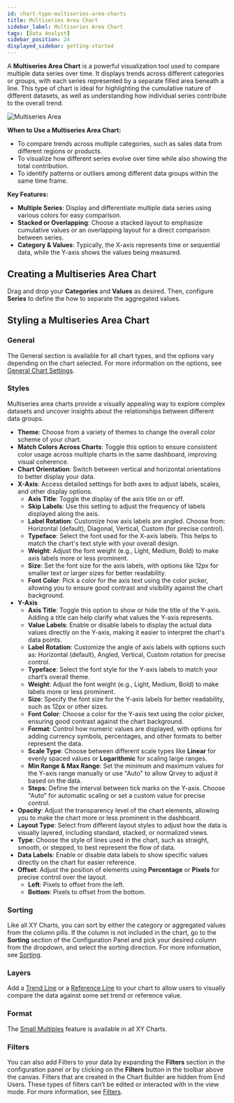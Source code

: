 ```yaml
---
id: chart-type-multiseries-area-charts
title: Multiseries Area Chart
sidebar_label: Multiseries Area Chart
tags: [Data Analyst]
sidebar_position: 24
displayed_sidebar: getting-started
---
```


A **Multiseries Area Chart** is a powerful visualization tool used to compare multiple data series over time. It displays trends across different categories or groups, with each series represented by a separate filled area beneath a line. This type of chart is ideal for highlighting the cumulative nature of different datasets, as well as understanding how individual series contribute to the overall trend.

![Multiseries Area](https://s3.us-east-1.amazonaws.com/cdn.qrvey.com/documentation_assets/ui-docs/dataviews/chart-types-all/area/multiseries-area-chart-20241028A.webp)

**When to Use a Multiseries Area Chart:**
- To compare trends across multiple categories, such as sales data from different regions or products.
- To visualize how different series evolve over time while also showing the total contribution.
- To identify patterns or outliers among different data groups within the same time frame.

**Key Features:**
- **Multiple Series**: Display and differentiate multiple data series using various colors for easy comparison.
- **Stacked or Overlapping**: Choose a stacked layout to emphasize cumulative values or an overlapping layout for a direct comparison between series.
- **Category & Values**: Typically, the X-axis represents time or sequential data, while the Y-axis shows the values being measured.

## Creating a Multiseries Area Chart

Drag and drop your **Categories** and **Values** as desired. Then, configure **Series** to define the how to separate the aggregated values.

## Styling a Multiseries Area Chart

### General

The General section is available for all chart types, and the options vary depending on the chart selected. For more information on the options, see [General Chart Settings](../09-Configure%20charts/general-chart-settings.md).

### Styles

Multiseries area charts provide a visually appealing way to explore complex datasets and uncover insights about the relationships between different data groups.

- **Theme**: Choose from a variety of themes to change the overall color scheme of your chart.
- **Match Colors Across Charts**: Toggle this option to ensure consistent color usage across multiple charts in the same dashboard, improving visual coherence.
- **Chart Orientation**: Switch between vertical and horizontal orientations to better display your data.
- **X-Axis**: Access detailed settings for both axes to adjust labels, scales, and other display options.
    - **Axis Title**: Toggle the display of the axis title on or off.
    - **Skip Labels**: Use this setting to adjust the frequency of labels displayed along the axis.
    - **Label Rotation**: Customize how axis labels are angled. Choose from: Horizontal (default), Diagonal, Vertical, Custom (for precise control).
    - **Typeface**: Select the font used for the X-axis labels. This helps to match the chart's text style with your overall design.
    - **Weight**: Adjust the font weight (e.g., Light, Medium, Bold) to make axis labels more or less prominent.
    - **Size**: Set the font size for the axis labels, with options like 12px for smaller text or larger sizes for better readability.
    - **Font Color**: Pick a color for the axis text using the color picker, allowing you to ensure good contrast and visibility against the chart background.
- **Y-Axis**
    - **Axis Title**: Toggle this option to show or hide the title of the Y-axis. Adding a title can help clarify what values the Y-axis represents.
    - **Value Labels**: Enable or disable labels to display the actual data values directly on the Y-axis, making it easier to interpret the chart's data points.
    - **Label Rotation**: Customize the angle of axis labels with options such as: Horizontal (default), Angled, Vertical, Custom rotation for precise control.
    - **Typeface**: Select the font style for the Y-axis labels to match your chart’s overall theme.
    - **Weight**: Adjust the font weight (e.g., Light, Medium, Bold) to make labels more or less prominent.
    - **Size**: Specify the font size for the Y-axis labels for better readability, such as 12px or other sizes.
    - **Font Color**: Choose a color for the Y-axis text using the color picker, ensuring good contrast against the chart background.
    - **Format**: Control how numeric values are displayed, with options for adding currency symbols, percentages, and other formats to better represent the data.
    - **Scale Type**: Choose between different scale types like **Linear** for evenly spaced values or **Logarithmic** for scaling large ranges.
    - **Min Range & Max Range**: Set the minimum and maximum values for the Y-axis range manually or use "Auto" to allow Qrvey to adjust it based on the data.
    - **Steps**: Define the interval between tick marks on the Y-axis. Choose "Auto" for automatic scaling or set a custom value for precise control.
- **Opacity**: Adjust the transparency level of the chart elements, allowing you to make the chart more or less prominent in the dashboard.
- **Layout Type**: Select from different layout styles to adjust how the data is visually layered, including standard, stacked, or normalized views.
- **Type**: Choose the style of lines used in the chart, such as straight, smooth, or stepped, to best represent the flow of data.
- **Data Labels**: Enable or disable data labels to show specific values directly on the chart for easier reference.
- **Offset**: Adjust the position of elements using **Percentage** or **Pixels** for precise control over the layout.
    - **Left**: Pixels to offset from the left.
    - **Bottom**: Pixels to offset from the bottom.

### Sorting
Like all XY Charts, you can sort by either the category or aggregated values from the column pills. If the column is not included in the chart, go to the **Sorting** section of the Configuration Panel and pick your desired column from the dropdown, and select the sorting direction. For more information, see [Sorting](../sorting.md). 
 
### Layers
Add a [Trend Line](../09-Configure%20charts/chart-layers.md#trend-line) or a [Reference Line](../09-Configure%20charts/chart-layers.md#reference-line) to your chart to allow users to visually compare the data against some set trend or reference value.
 

### Format
The [Small Multiples](../09-Configure%20charts/chart-format.md#small-multiples) feature is available in all XY Charts.
 
### Filters
You can also add Filters to your data by expanding the **Filters** section in the configuration panel or by clicking on the **Filters** button in the toolbar above the canvas. Filters that are created in the Chart Builder are hidden from End Users. These types of filters can’t be edited or interacted with in the view mode. For more information, see [Filters](../09-Configure%20charts/chart-filters.md).
